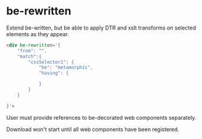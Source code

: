 # be-rewritten

Extend be-written, but be able to apply DTR and xslt transforms on selected elements as they appear.

```html
<div be-rewritten='{
    "from": "",
    "match":{
        "cssSelector1": {
            "be": "metamorphic",
            "having": {

            }
        }
    }

}'>
```

User must provide references to be-decorated web components separately.

Download won't start until all web components have been registered.
